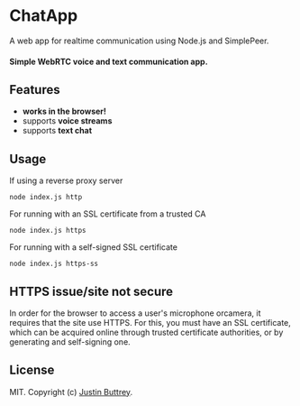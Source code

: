 # ChatApp
A web app for realtime communication using Node.js and SimplePeer.

#### Simple WebRTC voice and text communication app.

## Features
- **works in the browser!**
- supports **voice streams**
- supports **text chat**

## Usage
If using a reverse proxy server
```
node index.js http
```

For running with an SSL certificate from a trusted CA
```
node index.js https
```

For running with a self-signed SSL certificate
```
node index.js https-ss
```

## HTTPS issue/site not secure 
In order for the browser to access a user's microphone orcamera, it requires that the site use HTTPS. For this, you must have an SSL certificate, which can be acquired online through trusted certificate authorities, or by generating and self-signing one.

## License

MIT. Copyright (c) [Justin Buttrey](http://jbuttrey.com).
